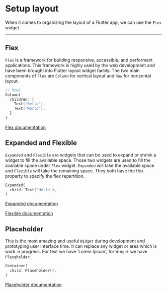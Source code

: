 # Setup layout

When it comes to organizing the layout of a Flutter app, we can use the `Flex` widget.

---

## Flex

`Flex` is a framework for building responsive, accessible, and performant applications.
This framework is highly used by the web development and have been brought into Flutter layout widget family.
The two main components of `Flex` are `Column` for vertical layout and `Row` for horizontal layout.

```dart
// Row(
Column(
  children: [
    Text('Hello'),
    Text('World'),
  ]
)
```

[Flex documentation](https://api.flutter.dev/flutter/widgets/Flex-class.html)

## Expanded and Flexible

`Expanded` and `Flexible` are widgets that can be used to expand or shrink a widget to fill the available space. Those two widgets are used to fill the available space under `Flex` widget. `Expanded` will take the available space and `Flexible` will take the remaining space. They both have the flex property to specify the flex repartition.

```dart
Expanded(
  child: Text('Hello'),
)
```

[Expanded documentation](https://api.flutter.dev/flutter/widgets/Expanded-class.html)

[Flexible documentation](https://api.flutter.dev/flutter/widgets/Flexible-class.html)

## Placeholder

This is the most amazing and useful `Widget` during development and prototyping user interface time.
It can replace any widget or area which is work in progress.
For text we have 'Lorem Ipsum', for `Widget` we have `Placeholder`.

```dart
Container(
  child: Placeholder(),
)
```

[Placeholder documentation](https://api.flutter.dev/flutter/widgets/Placeholder-class.html)